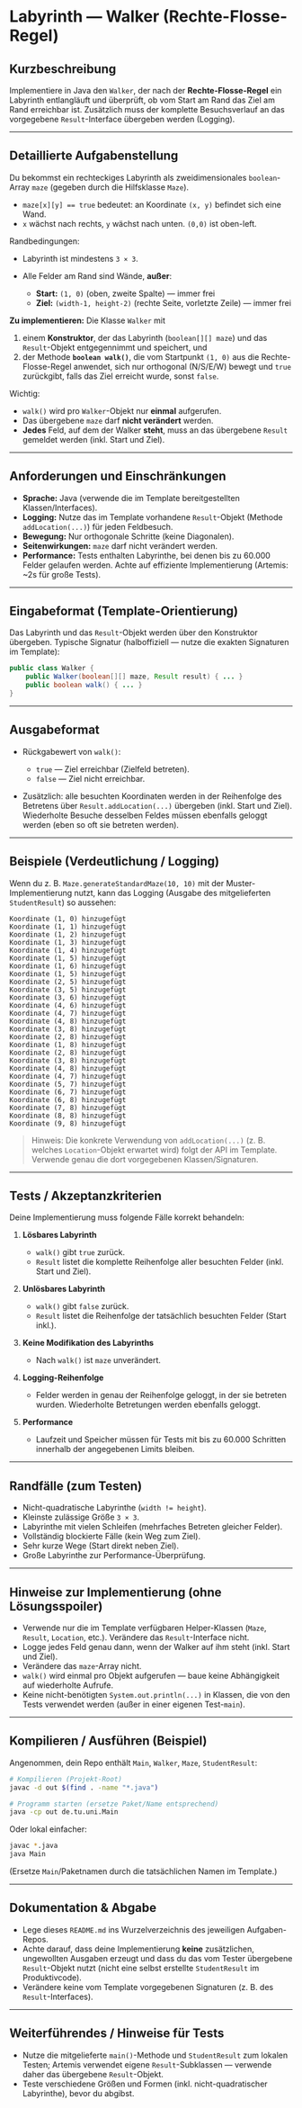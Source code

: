 # Labyrinth — Walker (Rechte-Flosse-Regel)

## Kurzbeschreibung

Implementiere in Java den `Walker`, der nach der **Rechte-Flosse-Regel** ein Labyrinth entlangläuft und überprüft, ob vom Start am Rand das Ziel am Rand erreichbar ist. Zusätzlich muss der komplette Besuchsverlauf an das vorgegebene `Result`-Interface übergeben werden (Logging).

---

## Detaillierte Aufgabenstellung

Du bekommst ein rechteckiges Labyrinth als zweidimensionales `boolean`-Array `maze` (gegeben durch die Hilfsklasse `Maze`).

* `maze[x][y] == true` bedeutet: an Koordinate `(x, y)` befindet sich eine Wand.
* `x` wächst nach rechts, `y` wächst nach unten. `(0,0)` ist oben-left.

Randbedingungen:

* Labyrinth ist mindestens `3 × 3`.
* Alle Felder am Rand sind Wände, **außer**:

  * **Start:** `(1, 0)` (oben, zweite Spalte) — immer frei
  * **Ziel:** `(width-1, height-2)` (rechte Seite, vorletzte Zeile) — immer frei

**Zu implementieren:**
Die Klasse `Walker` mit

1. einem **Konstruktor**, der das Labyrinth (`boolean[][] maze`) und das `Result`-Objekt entgegennimmt und speichert, und
2. der Methode **`boolean walk()`**, die vom Startpunkt `(1, 0)` aus die Rechte-Flosse-Regel anwendet, sich nur orthogonal (N/S/E/W) bewegt und `true` zurückgibt, falls das Ziel erreicht wurde, sonst `false`.

Wichtig:

* `walk()` wird pro `Walker`-Objekt nur **einmal** aufgerufen.
* Das übergebene `maze` darf **nicht verändert** werden.
* **Jedes** Feld, auf dem der Walker **steht**, muss an das übergebene `Result` gemeldet werden (inkl. Start und Ziel).

---

## Anforderungen und Einschränkungen

* **Sprache:** Java (verwende die im Template bereitgestellten Klassen/Interfaces).
* **Logging:** Nutze das im Template vorhandene `Result`-Objekt (Methode `addLocation(...)`) für jeden Feldbesuch.
* **Bewegung:** Nur orthogonale Schritte (keine Diagonalen).
* **Seitenwirkungen:** `maze` darf nicht verändert werden.
* **Performance:** Tests enthalten Labyrinthe, bei denen bis zu 60.000 Felder gelaufen werden. Achte auf effiziente Implementierung (Artemis: \~2s für große Tests).

---

## Eingabeformat (Template-Orientierung)

Das Labyrinth und das `Result`-Objekt werden über den Konstruktor übergeben. Typische Signatur (halboffiziell — nutze die exakten Signaturen im Template):

```java
public class Walker {
    public Walker(boolean[][] maze, Result result) { ... }
    public boolean walk() { ... }
}
```

---

## Ausgabeformat

* Rückgabewert von `walk()`:

  * `true` — Ziel erreichbar (Zielfeld betreten).
  * `false` — Ziel nicht erreichbar.
* Zusätzlich: alle besuchten Koordinaten werden in der Reihenfolge des Betretens über `Result.addLocation(...)` übergeben (inkl. Start und Ziel). Wiederholte Besuche desselben Feldes müssen ebenfalls geloggt werden (eben so oft sie betreten werden).

---

## Beispiele (Verdeutlichung / Logging)

Wenn du z. B. `Maze.generateStandardMaze(10, 10)` mit der Muster-Implementierung nutzt, kann das Logging (Ausgabe des mitgelieferten `StudentResult`) so aussehen:

```
Koordinate (1, 0) hinzugefügt
Koordinate (1, 1) hinzugefügt
Koordinate (1, 2) hinzugefügt
Koordinate (1, 3) hinzugefügt
Koordinate (1, 4) hinzugefügt
Koordinate (1, 5) hinzugefügt
Koordinate (1, 6) hinzugefügt
Koordinate (1, 5) hinzugefügt
Koordinate (2, 5) hinzugefügt
Koordinate (3, 5) hinzugefügt
Koordinate (3, 6) hinzugefügt
Koordinate (4, 6) hinzugefügt
Koordinate (4, 7) hinzugefügt
Koordinate (4, 8) hinzugefügt
Koordinate (3, 8) hinzugefügt
Koordinate (2, 8) hinzugefügt
Koordinate (1, 8) hinzugefügt
Koordinate (2, 8) hinzugefügt
Koordinate (3, 8) hinzugefügt
Koordinate (4, 8) hinzugefügt
Koordinate (4, 7) hinzugefügt
Koordinate (5, 7) hinzugefügt
Koordinate (6, 7) hinzugefügt
Koordinate (6, 8) hinzugefügt
Koordinate (7, 8) hinzugefügt
Koordinate (8, 8) hinzugefügt
Koordinate (9, 8) hinzugefügt
```

> Hinweis: Die konkrete Verwendung von `addLocation(...)` (z. B. welches `Location`-Objekt erwartet wird) folgt der API im Template. Verwende genau die dort vorgegebenen Klassen/Signaturen.

---

## Tests / Akzeptanzkriterien

Deine Implementierung muss folgende Fälle korrekt behandeln:

1. **Lösbares Labyrinth**

   * `walk()` gibt `true` zurück.
   * `Result` listet die komplette Reihenfolge aller besuchten Felder (inkl. Start und Ziel).

2. **Unlösbares Labyrinth**

   * `walk()` gibt `false` zurück.
   * `Result` listet die Reihenfolge der tatsächlich besuchten Felder (Start inkl.).

3. **Keine Modifikation des Labyrinths**

   * Nach `walk()` ist `maze` unverändert.

4. **Logging-Reihenfolge**

   * Felder werden in genau der Reihenfolge geloggt, in der sie betreten wurden. Wiederholte Betretungen werden ebenfalls geloggt.

5. **Performance**

   * Laufzeit und Speicher müssen für Tests mit bis zu 60.000 Schritten innerhalb der angegebenen Limits bleiben.

---

## Randfälle (zum Testen)

* Nicht-quadratische Labyrinthe (`width != height`).
* Kleinste zulässige Größe `3 × 3`.
* Labyrinthe mit vielen Schleifen (mehrfaches Betreten gleicher Felder).
* Vollständig blockierte Fälle (kein Weg zum Ziel).
* Sehr kurze Wege (Start direkt neben Ziel).
* Große Labyrinthe zur Performance-Überprüfung.

---

## Hinweise zur Implementierung (ohne Lösungsspoiler)

* Verwende nur die im Template verfügbaren Helper-Klassen (`Maze`, `Result`, `Location`, etc.). Verändere das `Result`-Interface nicht.
* Logge jedes Feld genau dann, wenn der Walker auf ihm steht (inkl. Start und Ziel).
* Verändere das `maze`-Array nicht.
* `walk()` wird einmal pro Objekt aufgerufen — baue keine Abhängigkeit auf wiederholte Aufrufe.
* Keine nicht-benötigten `System.out.println(...)` in Klassen, die von den Tests verwendet werden (außer in einer eigenen Test-`main`).

---

## Kompilieren / Ausführen (Beispiel)

Angenommen, dein Repo enthält `Main`, `Walker`, `Maze`, `StudentResult`:

```bash
# Kompilieren (Projekt-Root)
javac -d out $(find . -name "*.java")

# Programm starten (ersetze Paket/Name entsprechend)
java -cp out de.tu.uni.Main
```

Oder lokal einfacher:

```bash
javac *.java
java Main
```

(Ersetze `Main`/Paketnamen durch die tatsächlichen Namen im Template.)

---

## Dokumentation & Abgabe

* Lege dieses `README.md` ins Wurzelverzeichnis des jeweiligen Aufgaben-Repos.
* Achte darauf, dass deine Implementierung **keine** zusätzlichen, ungewollten Ausgaben erzeugt und dass du das vom Tester übergebene `Result`-Objekt nutzt (nicht eine selbst erstellte `StudentResult` im Produktivcode).
* Verändere keine vom Template vorgegebenen Signaturen (z. B. des `Result`-Interfaces).

---

## Weiterführendes / Hinweise für Tests

* Nutze die mitgelieferte `main()`-Methode und `StudentResult` zum lokalen Testen; Artemis verwendet eigene `Result`-Subklassen — verwende daher das übergebene `Result`-Objekt.
* Teste verschiedene Größen und Formen (inkl. nicht-quadratischer Labyrinthe), bevor du abgibst.
